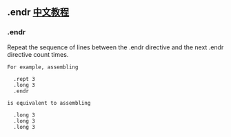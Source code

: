 .endr [中文教程](https://biscuitos.github.io/blog/GNUASM-.endr/)
--------------------------------------------------

### .endr

Repeat the sequence of lines between the .endr directive and the next 
.endr directive count times.

```
For example, assembling

  .rept 3
  .long 3
  .endr

is equivalent to assembling

  .long 3
  .long 3
  .long 3
```
